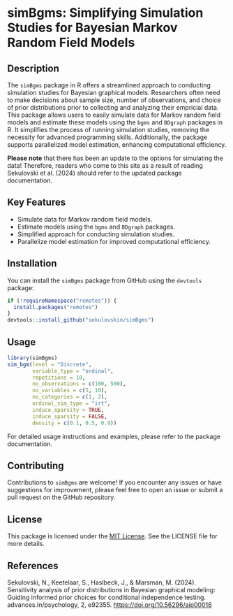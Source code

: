 # simBgms: Simplifying Simulation Studies for Bayesian Markov Random Field Models 

## Description

The `simBgms` package in R offers a streamlined approach to conducting simulation studies for Bayesian graphical models. Researchers often need to make decisions about sample size, number of observations, and choice of prior distributions prior to collecting and analyzing their empricial data. This package allows users to easily simulate data for Markov random field models and estimate these models using the `bgms` and `BDgraph` packages in R. It simplifies the process of running simulation studies, removing the necessity for advanced programming skills. Additionally, the package supports parallelized model estimation, enhancing computational efficiency.

**Please note** that there has been an update to the options for simulating the data! Therefore, readers who come to this site as a result of reading Sekulovski et al. (2024)
should refer to the updated package documentation.

## Key Features

- Simulate data for Markov random field models.
- Estimate models using the `bgms` and `BDgraph` packages.
- Simplified approach for conducting simulation studies.
- Parallelize model estimation for improved computational efficiency.

## Installation

You can install the `simBgms` package from GitHub using the `devtools` package:

```R
if (!requireNamespace("remotes")) { 
  install.packages("remotes")   
}   
devtools::install_github("sekulovskin/simBgms")
```

## Usage

```R
library(simBgms)
sim_bgm(level = "Discrete",
        variable_type = "ordinal",
        repetitions = 10, 
        no_observations = c(100, 500), 
        no_variables = c(5, 10),
        no_categories = c(1, 2), 
        ordinal_sim_type = "irt",
        induce_sparsity = TRUE,
        induce_sparsity = FALSE,
        density = c(0.1, 0.5, 0.9))
```

For detailed usage instructions and examples, please refer to the package documentation.

## Contributing

Contributions to `simBgms` are welcome! If you encounter any issues or have suggestions for improvement, please feel free to open an issue or submit a pull request on the GitHub repository.

## License

This package is licensed under the [MIT License](https://opensource.org/licenses/MIT). See the LICENSE file for more details.

## References

Sekulovski, N., Keetelaar, S., Haslbeck, J., & Marsman, M. (2024). Sensitivity analysis of prior distributions in Bayesian graphical modeling: Guiding informed prior choices for conditional independence testing. advances.in/psychology, 2, e92355. https://doi.org/10.56296/aip00016

